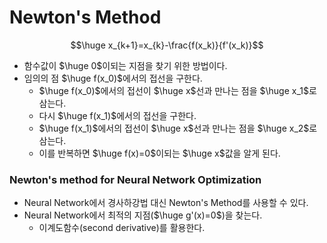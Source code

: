 # Newton's Method
$$\huge x_{k+1}=x_{k}-\frac{f(x_k)}{f'(x_k)}$$
- 함수값이 $\huge 0$이되는 지점을 찾기 위한 방법이다.
- 임의의 점 $\huge f(x_0)$에서의 접선을 구한다.
	- $\huge f(x_0)$에서의 접선이 $\huge x$선과 만나는 점을 $\huge x_1$로 삼는다.
	- 다시 $\huge f(x_1)$에서의 접선을 구한다.
	- $\huge f(x_1)$에서의 접선이 $\huge x$선과 만나는 점을 $\huge x_2$로 삼는다.
	- 이를 반복하면 $\huge f(x)=0$이되는 $\huge x$값을 알게 된다.
### Newton's method for Neural Network Optimization
- Neural Network에서 경사하강법 대신 Newton's Method를 사용할 수 있다.
- Neural Network에서 최적의 지점($\huge g'(x)=0$)을 찾는다.
	- 이계도함수(second derivative)를 활용한다.